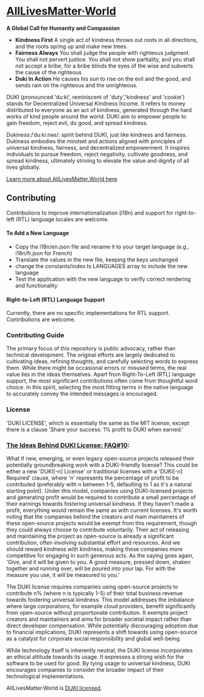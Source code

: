 # [AllLivesMatter&middot;World](https://www.alllivesmatter.world)

******A Global Call for Humanity and Compassion******

* **Kindness First**  A single act of kindness throws out roots in all directions, and the roots spring up and make new trees.
* **Fairness Always** You shall judge the people with righteous judgment. You shall not pervert justice. You shall not show partiality, and you shall not accept a bribe, for a bribe blinds the eyes of the wise and subverts the cause of the righteous
* **Duki In Action** He causes his sun to rise on the evil and the good, and sends rain on the righteous and the unrighteous.

DUKI (pronounced 'duːki', reminiscent of 'duty','kindness' and 'cookie') stands for Decentralized Universal Kindness Income. It refers to money distributed to everyone as an act of kindness, generated through the hard works of kind people around the world. DUKI aim to empower people to gain freedom, reject evil, do good, and spread kindness. 

Dukiness:/ˈduːkiːnəs/: spirit behind DUKI, just like kindness and fairness. Dukiness embodies the mindset and actions aligned with principles of universal kindness, fairness, and decentralized empowerment. It inspires individuals to pursue freedom, reject negativity, cultivate goodness, and spread kindness, ultimately striving to elevate the value and dignity of all lives globally.

[Learn more about AllLivesMatter.World here](https://www.alllivesmatter.world).


## Contributing
Contributions to improve internationalization (i18n) and support for right-to-left (RTL) language locales are welcome.
#### To Add a New Language 
* Copy the i18n/en.json file and rename it to your target language (e.g., i18n/fr.json for French)
* Translate the values in the new file, keeping the keys unchanged
* change the constants/index.ts LANGUAGES array to include the new language
* Test the application with the new language to verify correct rendering and functionality

#### Right-to-Left (RTL) Language Support
Currently, there are no specific implementations for RTL support. Contributions are welcome. 

### Contributing Guide

The primary focus of this repository is public advocacy, rather than technical development. The original efforts are largely dedicated to cultivating ideas, refining thoughts, and carefully selecting words to express them. While there might be occasional errors or misused terms, the real value lies in the ideas themselves.
Apart from Right-To-Left (RTL) language support, the most significant contributions often come from thoughtful word choice. In this spirit, selecting the most fitting terms in the native language to accurately convey the intended messages is encouraged.

### License
'DUKI LICENSE', which is essentially the same as the MIT license, except there is a clause 'Share your success: 1% profit to DUKI when earned.'

### [The Ideas Behind DUKI License: FAQ#10](https://www.alllivesmatter.world/about):
What if new, emerging, or even legacy open-source projects released their potentially groundbreaking work with a DUKI-friendly license? This could be either a new 'DUKI[-n] License' or traditional licenses with a 'DUKI[-n] Required' clause, where 'n' represents the percentage of profit to be contributed (preferably with n between 1-5, defaulting to 1 as it's a natural starting point). Under this model, companies using DUKI-licensed projects and generating profit would be required to contribute a small percentage of their earnings towards fostering universal kindness. If they haven't made a profit, everything would remain the same as with current licenses. It's worth noting that the companies behind the creators and main maintainers of these open-source projects would be exempt from this requirement, though they could always choose to contribute voluntarily. Their act of releasing and maintaining the project as open-source is already a significant contribution, often involving substantial effort and resources. And we should reward kindness with kindness, making these companies more competitive for engaging in such generous acts. As the saying goes again, 'Give, and it will be given to you. A good measure, pressed down, shaken together and running over, will be poured into your lap. For with the measure you use, it will be measured to you.'


The DUKI license requires companies using open-source projects to contribute n% (where n is typically 1-5) of their total business revenue towards fostering universal kindness. This model addresses the imbalance where large corporations, for example cloud providers, benefit significantly from open-source without proportionate contribution. It exempts project creators and maintainers and aims for broader societal impact rather than direct developer compensation. While potentially discouraging adoption due to financial implications, DUKI represents a shift towards using open-source as a catalyst for corporate social responsibility and global well-being.

While technology itself is inherently neutral, the DUKI license incorporates an ethical attitude towards its usage. It expresses a strong wish for the software to be used for good. By tying usage to universal kindness, DUKI encourages companies to consider the broader impact of their technological implementations. 


AllLivesMatter&middot;World is [DUKI licensed](./LICENSE).